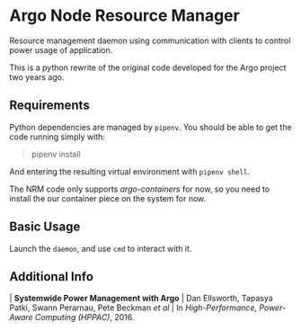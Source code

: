 # Argo Node Resource Manager

Resource management daemon using communication with clients to control
power usage of application.

This is a python rewrite of the original code developed for the Argo project
two years ago.

## Requirements

Python dependencies are managed by `pipenv`. You should be able to get the code
running simply with:

> pipenv install

And entering the resulting virtual environment with `pipenv shell`.

The NRM code only supports _argo-containers_ for now, so you need to install
the our container piece on the system for now.

## Basic Usage

Launch the `daemon`, and use `cmd` to interact with it.

## Additional Info

| **Systemwide Power Management with Argo**
| Dan Ellsworth, Tapasya Patki, Swann Perarnau, Pete Beckman *et al*
| In *High-Performance, Power-Aware Computing (HPPAC)*, 2016.
